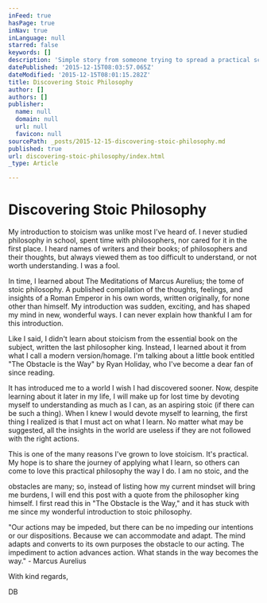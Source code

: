 ```yaml
---
inFeed: true
hasPage: true
inNav: true
inLanguage: null
starred: false
keywords: []
description: 'Simple story from someone trying to spread a practical school of philosophy. '
datePublished: '2015-12-15T08:03:57.065Z'
dateModified: '2015-12-15T08:01:15.282Z'
title: Discovering Stoic Philosophy
author: []
authors: []
publisher:
  name: null
  domain: null
  url: null
  favicon: null
sourcePath: _posts/2015-12-15-discovering-stoic-philosophy.md
published: true
url: discovering-stoic-philosophy/index.html
_type: Article

---
```

# Discovering Stoic Philosophy

My introduction to stoicism was unlike most I've heard of. I never studied philosophy in school, spent time with philosophers, nor cared for it in the first place. I heard names of writers and their books; of philosophers and their thoughts, but always viewed them as too difficult to understand, or not worth understanding. I was a fool.

In time, I learned about The Meditations of Marcus Aurelius; the tome of stoic philosophy. A published compilation of the thoughts, feelings, and insights of a Roman Emperor in his own words, written originally, for none other than himself.  My introduction was sudden, exciting, and has shaped my mind in new, wonderful ways. I can never explain how thankful I am for this introduction.

Like I said, I didn't learn about stoicism from the essential book on the subject, written the last philosopher king. Instead, I learned about it from what I call a modern version/homage. I'm talking about a little book entitled "The Obstacle is the Way" by  Ryan Holiday, who I've become a dear fan of since reading. 

It has introduced me to a world I wish I had discovered sooner. Now, despite learning about it later in my life, I will make up for lost time by devoting myself to understanding as much as I can, as an aspiring stoic (if there can be such a thing). When I knew I would devote myself to learning, the first thing I realized is that I must act on what I learn. No matter what may be suggested, all the insights in the world are useless if they are not followed with the right actions. 

This is one of the many reasons I've grown to love stoicism. It's practical. My hope is to share the journey of applying what I learn, so others can come to love this practical philosophy the way I do. I am no stoic, and the

obstacles are many; so, instead of listing how my current mindset will bring me burdens, I will end this post with a quote from the philosopher king himself. I first read this in "The Obstacle is the Way," and it has stuck with me since my wonderful introduction to stoic philosophy. 

"Our actions may be impeded, but there can be no impeding our intentions or our dispositions. Because we can accommodate and adapt. The mind adapts and converts to its own purposes the obstacle to our acting. The impediment to action advances action. What stands in the way becomes the way." - Marcus Aurelius

With kind regards,

DB